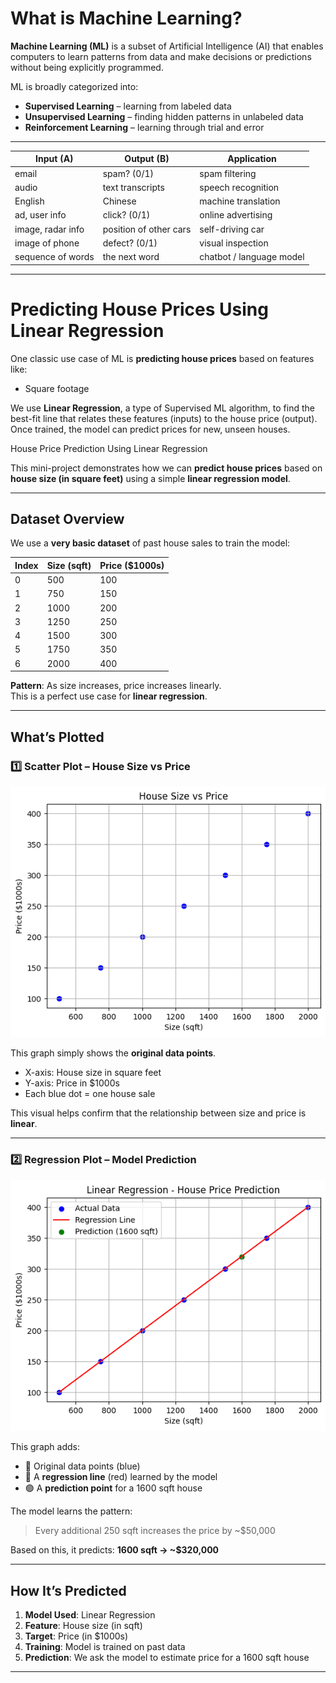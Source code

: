 # What is Machine Learning?

**Machine Learning (ML)** is a subset of Artificial Intelligence (AI) that enables computers to learn patterns from data and make decisions or predictions without being explicitly programmed.

ML is broadly categorized into:
- **Supervised Learning** – learning from labeled data
- **Unsupervised Learning** – finding hidden patterns in unlabeled data
- **Reinforcement Learning** – learning through trial and error

---
| **Input (A)**               | **Output (B)**              | **Application**          |
|----------------------------|-----------------------------|--------------------------|
| email                      | spam? (0/1)                 | spam filtering           |
| audio                      | text transcripts            | speech recognition       |
| English                    | Chinese                     | machine translation      |
| ad, user info              | click? (0/1)                | online advertising       |
| image, radar info          | position of other cars      | self-driving car         |
| image of phone             | defect? (0/1)               | visual inspection        |
| sequence of words          | the next word               | chatbot / language model |

---
# Predicting House Prices Using Linear Regression

One classic use case of ML is **predicting house prices** based on features like:

- Square footage

We use **Linear Regression**, a type of Supervised ML algorithm, to find the best-fit line that relates these features (inputs) to the house price (output). Once trained, the model can predict prices for new, unseen houses.

House Price Prediction Using Linear Regression

This mini-project demonstrates how we can **predict house prices** based on **house size (in square feet)** using a simple **linear regression model**.

---

## Dataset Overview

We use a **very basic dataset** of past house sales to train the model:

| Index | Size (sqft)       | Price ($1000s) |
|-------|-------------------|----------------|
| 0     | 500               | 100            |
| 1     | 750               | 150            |
| 2     | 1000              | 200            |
| 3     | 1250              | 250            |
| 4     | 1500              | 300            |
| 5     | 1750              | 350            |
| 6     | 2000              | 400            |

**Pattern**: As size increases, price increases linearly.  
This is a perfect use case for **linear regression**.

---

##  What’s Plotted

### 1️⃣ Scatter Plot – House Size vs Price
![Plotted](https://github.com/vigneshstack/Prompt/blob/main/images/sizeprice.png)

This graph simply shows the **original data points**.

- X-axis: House size in square feet
- Y-axis: Price in $1000s
- Each blue dot = one house sale

This visual helps confirm that the relationship between size and price is **linear**.

---

### 2️⃣ Regression Plot – Model Prediction
![Regression](https://github.com/vigneshstack/Prompt/blob/main/images/regression.png)

This graph adds:

- 🔵 Original data points (blue)
- 🔴 A **regression line** (red) learned by the model
- 🟢 A **prediction point** for a 1600 sqft house

The model learns the pattern:
> Every additional 250 sqft increases the price by ~$50,000

 Based on this, it predicts:
  **1600 sqft → ~$320,000**

---

##  How It’s Predicted

1. **Model Used**: Linear Regression  
2. **Feature**: House size (in sqft)  
3. **Target**: Price (in $1000s)  
4. **Training**: Model is trained on past data  
5. **Prediction**: We ask the model to estimate price for a 1600 sqft house

---
